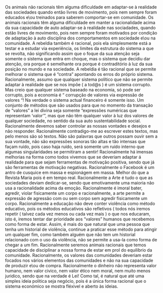 Os animais não racionais têm alguma dificuldade em adaptar-se à realidade das sociedades quando então livres de movimento, pois nem sempre foram educados e\ou treinados para saberem comportar-se em comunidade. 
Os animais racionais tẽm alguma dificuldade em manter a racionalidade acima da sua capacidade de auto adaptar-se à realidade nas sociadades, quando estão livres de movimento, pois nem sempre foram motivados por condição de adaptação à auto disciplina dos comportamentos em sociedade e\ou na comunidade. 
A rebeldia também é racional, pois ela simplesmente está a testar e a estudar via experiência, os limites da estrutura do sistema a que se revolta, não significando assim que o foque da sua atenção seja somente o sistema que entra em choque, mas o sistema que decidiu dar atenção, ora porque é semelhante ora porque é contraditório à luz da sua posição no mundo e na sociedade. A rebeldia é tão racional que se permite melhorar o sistema que é “contra” apontando os erros do próprio sistema. 
Racionalmente, assumo que qualquer sistema político que não se permite adaptar à realidade que se nos impõe ( a tod@s  ) é um sistema corrupto. Mas creio que qualquer sistema baseado na economia, só pode ser corrupto, pois a economia é “ corrupção de valores via expressão de valores “! 
Na verdade o sistema actual financeiro é somente isso. Um conjunto de métodos que são usados para que no momento da transação de “valores” a lei divina seja somente “expressões numéricas que representam ‘valor’”, mas que não tẽm qualquer valor à luz dos valores de qualquer sociedade, no sentido da sua auto sustentabilidade social. 
Racionalmente devemos saber controlar as nossas vontades e desejos e não responder. 
Racionalmente contradigo-me ao escrever estes textos, mas pelo menos são só textos. 
Não são palavras que outros possam ouvir sem a sua vontade, não são expressões sonoras tão altas e tão intensas que façam ruído, pois caso haja ruído, será somente um ruído interno que algumas singularidades se permitiram a sentir!
Racionalmente há imensas melhorias na forma como todos vivemos que se deveriam adaptar á realidade para que sejam ferramentas de motivação positiva, sendo que já são ferramentas de motivação negativas. 
Racionalmente o Facebook é um antro de cusquice em massa e espionágem em massa. 
Melhor do que a Revista Maria pois é em tempo real.
Racionalmente a Arte é tudo o que as sociedades deviam dedicar-se, sendo que emotivamente uma maioria não usa a racionalidade acima da emoção. Racionalmente é  imoral bater, agredir, violar fisicamente um corpo e racionalmente, a arte permite a expressão de agressão com ou sem corpo sem agredir fisicamente um corpo. 
Racionalmente a educação não deve conter violência como método educativo, pois os métodos educativos são refletivos ( todos nós iremos repetir ( talvez cada vez menos ou cada vez mais ) o que nos educaram, isto é, iremos tentar dar prioridade aos “valores” humanos que recebemos como forma de estar. Assim, é mais do que natural que uma pessoa que tenha um historial de violẽncia, continue a praticar esse método para atingir um qualquer fim, como também alguém que não tem um historial relacionado com o uso da violência, não se permite a usa-la como forma de chegar a um fim. 
Racionalmente seremos animais racionais que temos  capacidade de disciplinar a nossa forma de estar em prol do equilíbrio da comunidade. 
Racionalmente, os valores das comunidades deveriam estar focados nos vários elementos das comunidades e não na sua capacidade de produzir e\ou de compra. 
Racionalmente o dinheiro não representa valor humano, nem valor civico, nem valor ético nem moral, nem muito menos juridico, sendo que na verdade é Lei! 
Como tal, é natural que até uma simples ideia politica seja negócio, pois é a única forma racional que o sistema económico se mostra fléxivel e aberto às ideias. 
